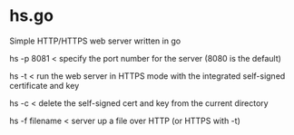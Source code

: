 # hs.go
Simple HTTP/HTTPS web server written in go

hs -p 8081  < specify the port number for the server (8080 is the default)

hs -t < run the web server in HTTPS mode with the integrated self-signed certificate and key

hs -c < delete the self-signed cert and key from the current directory

hs -f filename < server up a file over HTTP (or HTTPS with -t)
